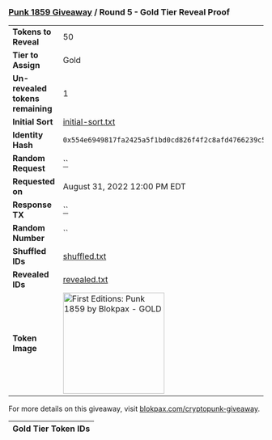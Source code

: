 ### [Punk 1859 Giveaway](../README.md) / Round 5 - Gold Tier Reveal Proof

|||
|---|---|
| **Tokens to Reveal** | 50 |
| **Tier to Assign** | Gold |
| **Un-revealed tokens remaining** | 1 |
| **Initial Sort** | [initial-sort.txt](./initial-sort.txt) |
| **Identity Hash** | `0x554e6949817fa2425a5f1bd0cd826f4f2c8afd4766239c51849c5f07d1beb6a8` |
| **Random Request** | [``](https://etherscan.io/tx/) |
| **Requested on** | August 31, 2022 12:00 PM EDT |
| **Response TX** | [``](https://etherscan.io/tx/) |
| **Random Number** | `` |
| **Shuffled IDs** | [shuffled.txt](./shuffled.txt) |
| **Revealed IDs** | [revealed.txt](./revealed.txt) |
| **Token Image** | <img src="https://punk1859-giveaway-token-images.blokpax.com/gold.jpg" height="200" alt="First Editions: Punk 1859 by Blokpax - GOLD" /> |

For more details on this giveaway, visit [blokpax.com/cryptopunk-giveaway](https://blokpax.com/cryptopunk-giveaway).

| Gold Tier Token IDs |
|---|
